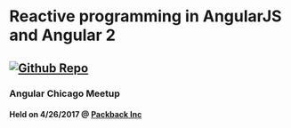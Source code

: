 # Reactive programming in AngularJS and Angular 2
## [ ![Github Repo](angular_chi-04262017/GitHub-Mark-64px.png) ](https://github.com/peteclodi-meetups/angular_chi-04262017)
### Angular Chicago Meetup
#### Held on 4/26/2017 @ [Packback Inc](https://www.packback.co)
